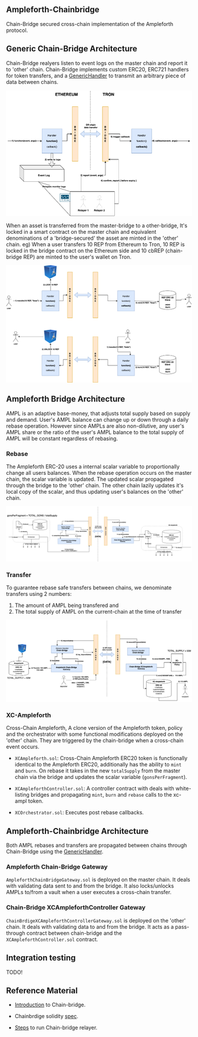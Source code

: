 ## Ampleforth-Chainbridge

Chain-Bridge secured cross-chain implementation of the Ampleforth protocol.

## Generic Chain-Bridge Architecture

Chain-Bridge realyers listen to event logs on the master chain and report it to 'other' chain. Chain-Bridge implements custom ERC20, ERC721 handlers for token transfers, and a [GenericHandler](https://github.com/ChainSafe/chainbridge-spec/blob/master/ethereum.md#generic-handler) to transmit an arbitrary piece of data between chains.

![Generic bridge arch](./assets/generic-bridge-arch.png)

When an asset is transferred from the master-bridge to a other-bridge, It's locked in a smart contract on the master chain and equivalent denominations of a 'bridge-secured' the asset are minted in the 'other' chain.
eg) When a user transfers 10 REP from Ethereum to Tron, 10 REP is locked in the bridge contract on the Ethereum side and 10 cbREP (chain-bridge REP) are minted to the user's wallet on Tron.

![Generic bridge transfer arch](./assets/generic-bridge-transfer-arch.png)

## Ampleforth Bridge Architecture

AMPL is an adaptive base-money, that adjusts total supply based on supply and demand. User's AMPL balance can change up or down through a daily rebase operation. However since AMPLs are also non-dilutive, any user's AMPL share or the ratio of the user's AMPL balance to the total supply of AMPL will be constant regardless of rebasing.

### Rebase

The Ampleforth ERC-20 uses a internal scalar variable to proportionally change all users balances.  When the rebase operation occurs on the master chain, the scalar variable is updated. The updated scalar propagated through the bridge to the 'other' chain. The other chain lazily updates it's local copy of the scalar, and thus updating user's balances on the 'other' chain.

![Rebase bridge arch](./assets/ampl-bridge-rebase-arch.png)


### Transfer

To guarantee rebase safe transfers between chains, we denominate transfers using 2 numbers:
1) The amount of AMPL being transfered and
2) The total supply of AMPL on the current-chain at the time of transfer

![Rebase bridge arch](./assets/ampl-bridge-transfer-arch.png)


### XC-Ampleforth

Cross-Chain Ampleforth, A clone version of the Ampleforth token, policy and the orchestrator with some functional modifications deployed on the 'other' chain. They are triggered by the chain-bridge when a cross-chain event occurs.

* `XCAmpleforth.sol`: Cross-Chain Ampleforth ERC20 token is functionally identical to the Ampleforth ERC20, additionally has the ability to `mint` and `burn`. On rebase it takes in the new `totalSupply` from the master chain via the bridge and updates the scalar variable (`gonsPerFragment`).

* `XCAmpleforthController.sol`: A controller contract with deals with white-listing bridges and propagating `mint`, `burn` and `rebase` calls to the xc-ampl token.

* `XCOrchestrator.sol`: Executes post rebase callbacks.


## Ampleforth-Chainbridge Architecture

Both AMPL rebases and transfers are propagated between chains through Chain-Bridge using the [GenericHandler](https://github.com/ChainSafe/chainbridge-spec/blob/master/ethereum.md#generic-handler).

### Ampleforth Chain-Bridge Gateway

`AmpleforthChainBridgeGateway.sol` is deployed on the master chain. It deals with validating data sent to and from the bridge. It also locks/unlocks AMPLs to/from a vault when a user executes a cross-chain transfer.


### Chain-Bridge XCAmpleforthController Gateway

`ChainBrdigeXCAmpleforthControllerGateway.sol` is deployed on the 'other' chain. It deals with validating data to and from the bridge. It acts as a pass-through contract between chain-bridge and the `XCAmpleforthController.sol` contract.

## Integration testing

TODO!


## Reference Material

* [Introduction](https://www.notion.so/Introduction-to-ChainBridge-f1b783317e464f61909c743e1e934e99) to Chain-bridge.

* Chainbrdige solidity [spec](https://www.notion.so/ChainBridge-Solidity-ad0b0e53e5204e7c8e5e850cbd40392b).

* [Steps](https://www.notion.so/Step-by-Step-Usage-Guide-ethereum-62fc70f1c39e45a48f9079d6b027d4ca) to run Chain-bridge relayer.
